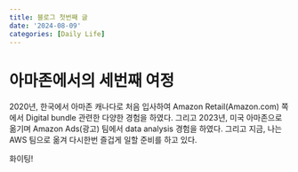 ```yaml
---
title: 블로그 첫번째 글
date: '2024-08-09'
categories: [Daily Life]
---
```


# 아마존에서의 세번째 여정
2020년, 한국에서 아마존 캐나다로 처음 입사하여 Amazon Retail(Amazon.com) 쪽에서 Digital bundle 관련한 다양한 경험을 하였다.
그리고 2023년, 미국 아마존으로 옮기며 Amazon Ads(광고) 팀에서 data analysis 경험을 하였다.
그리고 지금, 나는 AWS 팀으로 옮겨 다시한번 즐겁게 일할 준비를 하고 있다.

화이팅!
